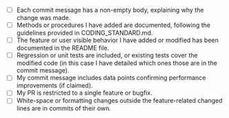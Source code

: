 <!---
Thank you for your contribution. Please make sure your pull request fulfills
all of the requirements below. If you cannot currently tick all the boxes,
but would still like to create a PR, then add the label "WIP" and assign
the PR to yourself.

If your PR fixes a bug, include the regression test(s) in the same commit
as the bug fix. Else, keep commits small and orthogonal, possibly placing
tests in commits of their own.
--->

- [ ] Each commit message has a non-empty body, explaining why the change was made.
- [ ] Methods or procedures I have added are documented, following the guidelines provided in CODING_STANDARD.md.
- [ ] The feature or user visible behavior I have added or modified has been documented in the README file.
- [ ] Regression or unit tests are included, or existing tests cover the modified code (in this case I have detailed which ones those are in the commit message).
- [ ] My commit message includes data points confirming performance improvements (if claimed).
- [ ] My PR is restricted to a single feature or bugfix.
- [ ] White-space or formatting changes outside the feature-related changed lines are in commits of their own.

<!---
See `.gitchangelog.rc` in the top-level repo directory for guidance on
commit message summary formatting and tags.  Please use the appropriate
action and/or audience markers in in the first line of your commit messages.

See also, e.g., https://chris.beams.io/posts/git-commit/ for general
guidelines on commit messages.

If you have created commits mixing multiple features and/or unrelated
white-space changes, use git rebase or a sequence involving git reset
and git add -p to fix this.
--->
